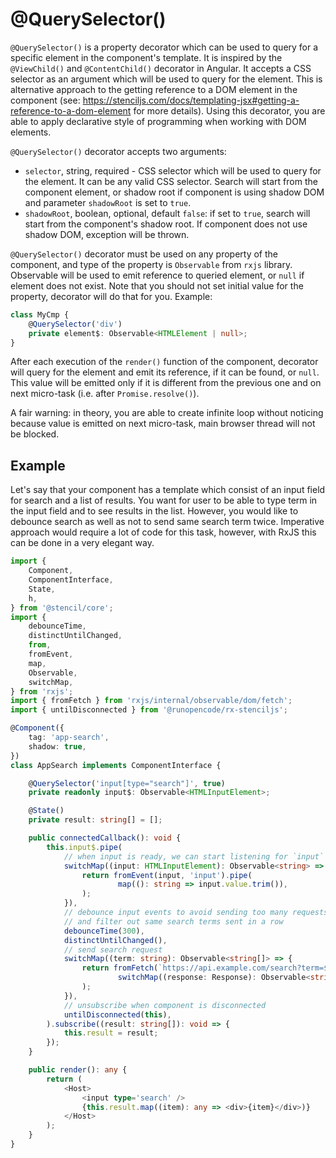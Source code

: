 # @QuerySelector()

`@QuerySelector()` is a property decorator which can be used to query for a specific element in the component's
template. It is inspired by the `@ViewChild()` and `@ContentChild()` decorator in Angular. It accepts a CSS selector as
an argument which will be used to query for the element. This is alternative approach to the getting reference to a DOM
element in the component (see: https://stenciljs.com/docs/templating-jsx#getting-a-reference-to-a-dom-element for more
details). Using this decorator, you are able to apply declarative style of programming when working with DOM elements.

`@QuerySelector()` decorator accepts two arguments:

- `selector`, string, required - CSS selector which will be used to query for the element. It can be any valid CSS
  selector. Search will start from the component element, or shadow root if component is using shadow DOM and parameter
  `shadowRoot` is set to `true`.
- `shadowRoot`, boolean, optional, default `false`: if set to `true`, search will start from the component's shadow
  root. If component does not use shadow DOM, exception will be thrown.

`@QuerySelector()` decorator must be used on any property of the component, and type of the property is `Observable`
from `rxjs` library. Observable will be used to emit reference to queried element, or `null` if element does not exist.
Note that you should not set initial value for the property, decorator will do that for you. Example:

```typescript
class MyCmp {
    @QuerySelector('div')
    private element$: Observable<HTMLElement | null>;
}
```

After each execution of the `render()` function of the component, decorator will query for the element and emit its
reference, if it can be found, or `null`. This value will be emitted only if it is different from the previous one and
on next micro-task (i.e. after `Promise.resolve()`). 

A fair warning: in theory, you are able to create infinite loop without noticing because value is emitted on next 
micro-task, main browser thread will not be blocked.

## Example

Let's say that your component has a template which consist of an input field for search and a list of results. You want
for user to be able to type term in the input field and to see results in the list. However, you would like to debounce
search as well as not to send same search term twice. Imperative approach would require a lot of code for this task,
however, with RxJS this can be done in a very elegant way.

```typescript jsx
import {
    Component,
    ComponentInterface,
    State,
    h,
} from '@stencil/core';
import {
    debounceTime,
    distinctUntilChanged,
    from,
    fromEvent,
    map,
    Observable,
    switchMap,
} from 'rxjs';
import { fromFetch } from 'rxjs/internal/observable/dom/fetch';
import { untilDisconnected } from '@runopencode/rx-stenciljs';

@Component({
    tag: 'app-search',
    shadow: true,
})
class AppSearch implements ComponentInterface {

    @QuerySelector('input[type="search"]', true)
    private readonly input$: Observable<HTMLInputElement>;

    @State()
    private result: string[] = [];

    public connectedCallback(): void {
        this.input$.pipe(
            // when input is ready, we can start listening for `input` events
            switchMap((input: HTMLInputElement): Observable<string> => {
                return fromEvent(input, 'input').pipe(
                        map((): string => input.value.trim()),
                );
            }),
            // debounce input events to avoid sending too many requests
            // and filter out same search terms sent in a row      
            debounceTime(300),
            distinctUntilChanged(),
            // send search request
            switchMap((term: string): Observable<string[]> => {
                return fromFetch(`https://api.example.com/search?term=${term}`).pipe(
                        switchMap((response: Response): Observable<string[]> => response.json()),
                );
            }),
            // unsubscribe when component is disconnected
            untilDisconnected(this),
        ).subscribe((result: string[]): void => {
            this.result = result;
        });
    }

    public render(): any {
        return (
            <Host>
                <input type='search' />
                {this.result.map((item): any => <div>{item}</div>)}
            </Host>
        );
    }
}
```
